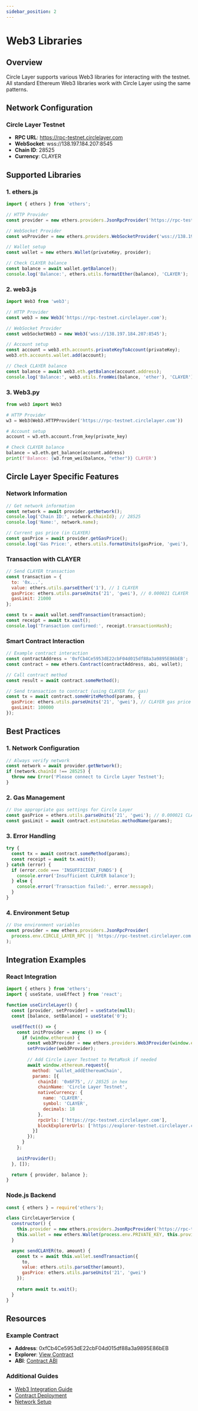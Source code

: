```yaml
---
sidebar_position: 2
---
```


# Web3 Libraries

## Overview

Circle Layer supports various Web3 libraries for interacting with the testnet. All standard Ethereum Web3 libraries work with Circle Layer using the same patterns.

## Network Configuration

### Circle Layer Testnet
- **RPC URL**: https://rpc-testnet.circlelayer.com
- **WebSocket**: wss://138.197.184.207:8545
- **Chain ID**: 28525
- **Currency**: CLAYER

## Supported Libraries

### 1. ethers.js
```javascript
import { ethers } from 'ethers';

// HTTP Provider
const provider = new ethers.providers.JsonRpcProvider('https://rpc-testnet.circlelayer.com');

// WebSocket Provider
const wsProvider = new ethers.providers.WebSocketProvider('wss://138.197.184.207:8545');

// Wallet setup
const wallet = new ethers.Wallet(privateKey, provider);

// Check CLAYER balance
const balance = await wallet.getBalance();
console.log('Balance:', ethers.utils.formatEther(balance), 'CLAYER');
```

### 2. web3.js
```javascript
import Web3 from 'web3';

// HTTP Provider
const web3 = new Web3('https://rpc-testnet.circlelayer.com');

// WebSocket Provider
const webSocketWeb3 = new Web3('wss://138.197.184.207:8545');

// Account setup
const account = web3.eth.accounts.privateKeyToAccount(privateKey);
web3.eth.accounts.wallet.add(account);

// Check CLAYER balance
const balance = await web3.eth.getBalance(account.address);
console.log('Balance:', web3.utils.fromWei(balance, 'ether'), 'CLAYER');
```

### 3. Web3.py
```python
from web3 import Web3

# HTTP Provider
w3 = Web3(Web3.HTTPProvider('https://rpc-testnet.circlelayer.com'))

# Account setup
account = w3.eth.account.from_key(private_key)

# Check CLAYER balance
balance = w3.eth.get_balance(account.address)
print(f'Balance: {w3.from_wei(balance, "ether")} CLAYER')
```

## Circle Layer Specific Features

### Network Information
```javascript
// Get network information
const network = await provider.getNetwork();
console.log('Chain ID:', network.chainId); // 28525
console.log('Name:', network.name);

// Current gas price (in CLAYER)
const gasPrice = await provider.getGasPrice();
console.log('Gas Price:', ethers.utils.formatUnits(gasPrice, 'gwei'), 'Gwei');
```

### Transaction with CLAYER
```javascript
// Send CLAYER transaction
const transaction = {
  to: '0x...',
  value: ethers.utils.parseEther('1'), // 1 CLAYER
  gasPrice: ethers.utils.parseUnits('21', 'gwei'), // 0.000021 CLAYER
  gasLimit: 21000
};

const tx = await wallet.sendTransaction(transaction);
const receipt = await tx.wait();
console.log('Transaction confirmed:', receipt.transactionHash);
```

### Smart Contract Interaction
```javascript
// Example contract interaction
const contractAddress = '0xfCb4Ce5953dE22cbF04d015df88a3a9895E86bEB';
const contract = new ethers.Contract(contractAddress, abi, wallet);

// Call contract method
const result = await contract.someMethod();

// Send transaction to contract (using CLAYER for gas)
const tx = await contract.someWriteMethod(params, {
  gasPrice: ethers.utils.parseUnits('21', 'gwei'), // CLAYER gas price
  gasLimit: 100000
});
```

## Best Practices

### 1. Network Configuration
```javascript
// Always verify network
const network = await provider.getNetwork();
if (network.chainId !== 28525) {
  throw new Error('Please connect to Circle Layer Testnet');
}
```

### 2. Gas Management
```javascript
// Use appropriate gas settings for Circle Layer
const gasPrice = ethers.utils.parseUnits('21', 'gwei'); // 0.000021 CLAYER
const gasLimit = await contract.estimateGas.methodName(params);
```

### 3. Error Handling
```javascript
try {
  const tx = await contract.someMethod(params);
  const receipt = await tx.wait();
} catch (error) {
  if (error.code === 'INSUFFICIENT_FUNDS') {
    console.error('Insufficient CLAYER balance');
  } else {
    console.error('Transaction failed:', error.message);
  }
}
```

### 4. Environment Setup
```javascript
// Use environment variables
const provider = new ethers.providers.JsonRpcProvider(
  process.env.CIRCLE_LAYER_RPC || 'https://rpc-testnet.circlelayer.com'
);
```

## Integration Examples

### React Integration
```jsx
import { ethers } from 'ethers';
import { useState, useEffect } from 'react';

function useCircleLayer() {
  const [provider, setProvider] = useState(null);
  const [balance, setBalance] = useState('0');

  useEffect(() => {
    const initProvider = async () => {
      if (window.ethereum) {
        const web3Provider = new ethers.providers.Web3Provider(window.ethereum);
        setProvider(web3Provider);
        
        // Add Circle Layer Testnet to MetaMask if needed
        await window.ethereum.request({
          method: 'wallet_addEthereumChain',
          params: [{
            chainId: '0x6F75', // 28525 in hex
            chainName: 'Circle Layer Testnet',
            nativeCurrency: {
              name: 'CLAYER',
              symbol: 'CLAYER',
              decimals: 18
            },
            rpcUrls: ['https://rpc-testnet.circlelayer.com'],
            blockExplorerUrls: ['https://explorer-testnet.circlelayer.com/']
          }]
        });
      }
    };
    
    initProvider();
  }, []);

  return { provider, balance };
}
```

### Node.js Backend
```javascript
const { ethers } = require('ethers');

class CircleLayerService {
  constructor() {
    this.provider = new ethers.providers.JsonRpcProvider('https://rpc-testnet.circlelayer.com');
    this.wallet = new ethers.Wallet(process.env.PRIVATE_KEY, this.provider);
  }

  async sendCLAYER(to, amount) {
    const tx = await this.wallet.sendTransaction({
      to,
      value: ethers.utils.parseEther(amount),
      gasPrice: ethers.utils.parseUnits('21', 'gwei')
    });
    
    return await tx.wait();
  }
}
```

## Resources

### Example Contract
- **Address**: 0xfCb4Ce5953dE22cbF04d015df88a3a9895E86bEB
- **Explorer**: [View Contract](https://testnet.circlelayer.com/address/0xfCb4Ce5953dE22cbF04d015df88a3a9895E86bEB?tab=contract)
- **ABI**: [Contract ABI](https://testnet.circlelayer.com/address/0xfCb4Ce5953dE22cbF04d015df88a3a9895E86bEB?tab=contract_abi)

### Additional Guides
- [Web3 Integration Guide](/docs/development/web3-integration)
- [Contract Deployment](/docs/development/deploying-contracts)
- [Network Setup](/docs/getting-started/connect-testnet)